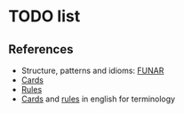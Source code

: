 # TODO list

## References

- Structure, patterns and idioms: [FUNAR](https://github.com/active-group/funar/tree/2024-09-berlin/mike/hearts)
- [Cards](https://ja.wikipedia.org/wiki/%E8%8A%B1%E6%9C%AD)
- [Rules](https://ja.wikipedia.org/wiki/%E3%81%93%E3%81%84%E3%81%93%E3%81%84)
- [Cards](https://en.wikipedia.org/wiki/Hanafuda) and [rules](https://en.wikipedia.org/wiki/Koi-Koi) in english for terminology
